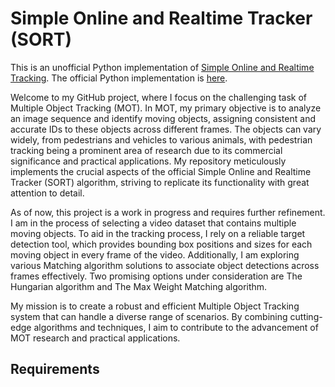 # Simple Online and Realtime Tracker (SORT)

This is an unofficial Python implementation of [Simple Online and Realtime Tracking](https://arxiv.org/abs/1602.00763). The official Python implementation is [here](https://github.com/abewley/sort).

Welcome to my GitHub project, where I focus on the challenging task of Multiple Object Tracking (MOT). In MOT, my primary objective is to analyze an image sequence and identify moving objects, assigning consistent and accurate IDs to these objects across different frames. The objects can vary widely, from pedestrians and vehicles to various animals, with pedestrian tracking being a prominent area of research due to its commercial significance and practical applications. My repository meticulously implements the crucial aspects of the official Simple Online and Realtime Tracker (SORT) algorithm, striving to replicate its functionality with great attention to detail. 

As of now, this project is a work in progress and requires further refinement. I am in the process of selecting a video dataset that contains multiple moving objects. To aid in the tracking process, I rely on a reliable target detection tool, which provides bounding box positions and sizes for each moving object in every frame of the video. Additionally, I am exploring various Matching algorithm solutions to associate object detections across frames effectively. Two promising options under consideration are The Hungarian algorithm and The Max Weight Matching algorithm.

My mission is to create a robust and efficient Multiple Object Tracking system that can handle a diverse range of scenarios. By combining cutting-edge algorithms and techniques, I aim to contribute to the advancement of MOT research and practical applications.

## Requirements

